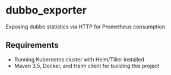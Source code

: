 # dubbo_exporter
Exposing dubbo statistics  via HTTP for Prometheus consumption

## Requirements
- Running Kubernetes cluster with Helm/Tiller installed
- Maven 3.5, Docker, and Helm client for building this project

